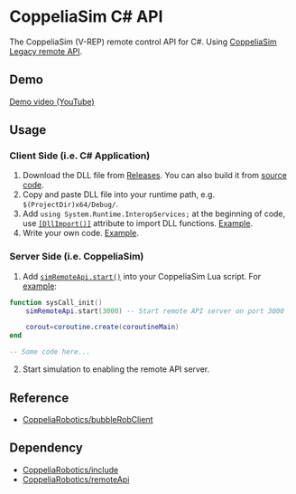 # CoppeliaSim C# API

The CoppeliaSim (V-REP) remote control API for C#. Using [CoppeliaSim Legacy remote API](https://www.coppeliarobotics.com/helpFiles/en/legacyRemoteApiOverview.htm).

## Demo

[Demo video (YouTube)](https://youtu.be/ouNCwvsmBSY)

## Usage

### Client Side (i.e. C# Application)

1. Download the DLL file from [Releases](https://github.com/ziteh/coppelia-sim-csharp-api/releases). You can also build it from [source code](/CoppeliaSimCSharpAPI/CoppeliaSimCSharpAPI.cpp).
2. Copy and paste DLL file into your runtime path, e.g. `$(ProjectDir)x64/Debug/`.
3. Add `using System.Runtime.InteropServices;` at the beginning of code, use [`[DllImport()]`](https://docs.microsoft.com/en-us/dotnet/api/system.runtime.interopservices.dllimportattribute?view=net-6.0) attribute to import DLL functions. [Example](/CoppeliaSimCSharpAPI.TestForm/Api.cs).
4. Write your own code. [Example](/CoppeliaSimCSharpAPI.TestForm/Form1.cs).

### Server Side (i.e. CoppeliaSim)

1. Add [`simRemoteApi.start()`](https://www.coppeliarobotics.com/helpFiles/en/remoteApiServerSide.htm) into your CoppeliaSim Lua script. For [example](/coppeliasim_ur5_script.lua):
```lua
function sysCall_init()
    simRemoteApi.start(3000) -- Start remote API server on port 3000

    corout=coroutine.create(coroutineMain)
end

-- Some code here...
```

2. Start simulation to enabling the remote API server.

## Reference
- [CoppeliaRobotics/bubbleRobClient](https://github.com/CoppeliaRobotics/bubbleRobClient)

## Dependency
- [CoppeliaRobotics/include](https://github.com/CoppeliaRobotics/include)
- [CoppeliaRobotics/remoteApi](https://github.com/CoppeliaRobotics/remoteApi)
